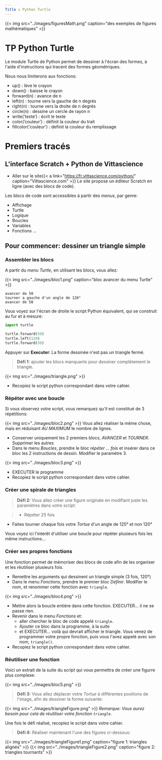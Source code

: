 ```yaml
---
Title : Python Turtle
---
```


{{< img src="../images/figuresMath.png" caption="des exemples de figures mathématiques" >}}
# TP Python Turtle
Le module Turtle de Python permet de dessiner à l'écran des formes, à l'aide d'instructions qui tracent des formes géométriques.

Nous nous limiterons aux fonctions:

* up() : lève le crayon
* down() : baisse le crayon
* forward(n) : avance de n
* left(n) : tourne vers la gauche de n degrés
* right(n) : tourne vers la droite de n degrés
* circle(n) : dessine un cercle de rayon n
* write(’texte’) : écrit le texte
* color(’couleur’) : définit la couleur du trait
* fillcolor('couleur') : definit la couleur du remplissage

# Premiers tracés
## L'interface Scratch + Python de Vittascience
* Aller sur le site{{< a link="https://fr.vittascience.com/python/" caption="Vittascience.com" >}}
Le site propose un éditeur Scratch en ligne (avec des blocs de code).

Les blocs de code sont accessibles à partir des *menus*, par genre:

* Affichage
* Turtle
* Logique
* Boucles
* Variables
* Fonctions ...

## Pour commencer: dessiner un triangle simple
### Assembler les blocs
A partir du *menu Turtle*, en utilisant les blocs, vous allez:

{{< img src="../images/bloc1.png" caption="bloc avancer du menu Turtle" >}}
```
avancer de 50
tourner a gauche d'un angle de 120°
avancer de 50
```

Vous voyez sur l'écran de droite le script Python équivalent, qui se construit au fur et à mesure:

```python
import turtle

turtle.forward(50)
turtle.left(120)
turtle.forward(50)
```

Appuyer sur **Executer**: La forme dessinée n'est pas un triangle fermé.

> **Défi 1:** ajouter les blocs manquants pour dessiner complètement le triangle.

{{< img src="../images/triangle.png" >}}
* Recopiez le script python correspondant dans votre cahier.

### Répéter avec une boucle
Si vous observez votre script, vous remarquez qu'il est constitué de 3 répétitions:

{{< img src="../images/bloc2.png" >}}
Vous allez réaliser la même chose, mais en réduisant *AU MAXIMUM* le nombre de lignes.

* Conserver uniquement les 2 premiers blocs, *AVANCER* et *TOURNER*. Supprimer les autres
* Dans le menu *Boucles*, prendre le bloc *répéter ... fois* et insérer dans ce bloc les 2 instructions de dessin. Modifier le paramètre 3.

{{< img src="../images/bloc3.png" >}}
* EXECUTER le programme
* Recopiez le script python correspondant dans votre cahier.

### Créer une spirale de triangles

> **Défi 2:** Vous allez créer une figure originale en modifiant juste les paramètres dans votre script:

> * Répéter 25 fois 
* Faites tourner chaque fois votre *Tortue* d'un angle de 125° et non 120°

Vous voyez ici l'interêt d'utiliser une boucle pour répéter plusieurs fois les même instructions...

### Créer ses propres fonctions
Une fonction permet de mémoriser des blocs de code afin de les organiser et les réutiliser plusieurs fois.

* Remettre les arguments qui dessinent un triangle simple (3 fois, 120°)
* Dans le menu *Fonctions*, prendre le premier bloc *Définir*. Modifier le nom, et renommer cette fonction avec `triangle`.

{{< img src="../images/bloc4.png" >}}
* Mettre alors la boucle entière dans cette fonction. EXECUTER... il ne se passe rien.
* Revenir dans le menu *Fonctions* et:
  * aller chercher le bloc de code appelé `triangle`. 
  * Ajouter ce bloc dans la programme, à la suite
  * et EXECUTER... voilà qui devrait afficher le triangle. Vous venez de programmer votre propre fonction, puis vous l'avez appelé avec son nom,  `triangle()`.
* Recopiez le script python correspondant dans votre cahier.

### Réutiliser une fonction
Voici un extrait de la suite du script qui vous permettra de créer une figurre plus complexe:

{{< img src="../images/bloc5.png" >}}
> **Défi 3:** Vous allez déplacer votre *Tortue* à différentes positions de l'image, afin de dessiner la forme suivante:

{{< img src="../images/triangleFigure.png" >}}
*Remarque: Vous aurez besoin pour cela de réutiliser votre fonction `triangle`.*

Une fois le défi réalisé, recopiez le script dans votre cahier.

> **Défi 4:** Réaliser maintenant l'une des figures ci-dessous:

{{< img src="../images/triangleFigure1.png" caption="figure 1: triangles alignés" >}}
{{< img src="../images/triangleFigure2.png" caption="figure 2: triangles tournants" >}}